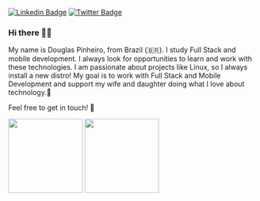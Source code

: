 [![Linkedin Badge](https://img.shields.io/badge/-LinkedIn-blue?style=flat-square&logo=Linkedin&logoColor=white&link=https://www.linkedin.com/in/dgsdev/)](https://www.linkedin.com/in/dgsdev/)
[![Twitter Badge](https://img.shields.io/badge/-Twitter-1ca0f1?style=flat-square&labelColor=1ca0f1&logo=twitter&logoColor=white&link=https://twitter.com/dgsdeveloper)](https://twitter.com/dgsdeveloper)

### Hi there 👋🏼

My name is Douglas Pinheiro, from Brazil (🇧🇷). I study Full Stack and mobile development. I always look for opportunities to learn and work with these technologies. I am passionate about projects like Linux, so I always install a new distro! My goal is to work with Full Stack and Mobile Development and support my wife and daughter doing what I love about technology.💙

Feel free to get in touch! 🚀

<div>
  <img height="150em" src="https://github-readme-stats.vercel.app/api?username=dgsdev&show_icons=true&theme=react" />
  <img height="150em" src="https://github-readme-stats.vercel.app/api/top-langs/?username=dgsdev&hide=java,objective-c,c,python&layout=compact&theme=react"/>
</div>





